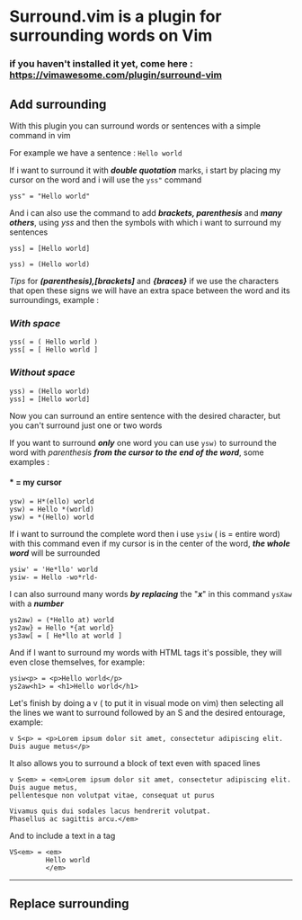 # Surround.vim is a plugin for surrounding words on Vim

### if you haven't installed it yet, come here : https://vimawesome.com/plugin/surround-vim


## Add surrounding

With this plugin you can surround words or sentences with a simple command in vim

For example we have a sentence : `Hello world` 

If i want to surround it with ***double quotation*** marks, i start by placing my cursor on the word and i will use the `yss"` command

`yss" = "Hello world"`

And i can also use the command to add ***brackets, parenthesis*** and ***many others***, using *yss* and then the symbols with which i want to surround my sentences

`yss] = [Hello world]`

`yss) = (Hello world)`

*Tips* for ***(parenthesis),[brackets]*** and ***{braces}*** if we use the characters that open these signs we will have an extra space between the word and its surroundings, example : 

### ***With space***

`yss( = ( Hello world )`  
`yss[ = [ Hello world ]`

### ***Without space***

`yss) = (Hello world)`    
`yss] = [Hello world]`

Now you can surround an entire sentence with the desired character, but you can't surround just one or two words

If you want to surround ***only*** one word you can use `ysw)` to surround the word with *parenthesis* ***from the cursor to the end of the word***, some examples :

#### * = my cursor

`ysw) = H*(ello) world`  
`ysw) = Hello *(world)`   
`ysw) = *(Hello) world`  

If i want to surround the complete word then i use `ysiw` ( is = entire word) with this command even if my cursor is in the center of the word, ***the whole word*** will be surrounded

`ysiw' = 'He*llo' world`  
`ysiw- = Hello -wo*rld-`  

I can also surround many words ***by replacing*** the "***x***" in this command `ysXaw` with a ***number***

`ys2aw) = (*Hello at) world`  
`ys2aw} = Hello *{at world}`  
`ys3aw[ = [ He*llo at world ]`  

And if I want to surround my words with HTML tags it's possible, they will even close themselves, for example:  

`ysiw<p> = <p>Hello world</p>`  
`ys2aw<h1> = <h1>Hello world</h1>`   

Let's finish by doing a v ( to put it in visual mode on vim) then selecting all the lines we want to surround followed by an S and the desired entourage, example:  

`v S<p> = <p>Lorem ipsum dolor sit amet, consectetur adipiscing elit. Duis augue metus</p>`  

It also allows you to surround a block of text even with spaced lines

```
v S<em> = <em>Lorem ipsum dolor sit amet, consectetur adipiscing elit. Duis augue metus, 
pellentesque non volutpat vitae, consequat ut purus

Vivamus quis dui sodales lacus hendrerit volutpat.
Phasellus ac sagittis arcu.</em>
```

And to include a text in a tag

```
VS<em> = <em>
         Hello world
         </em>
```

---

## Replace surrounding


